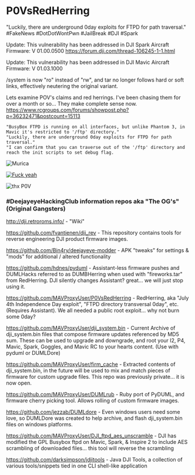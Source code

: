 # P0VsRedHerring
"Luckily, there are underground 0day exploits for FTPD for path traversal." #FakeNews #DotDotWontPwn #JailBreak #DJI #Spark

Update: This vulnerability has been addressed in DJI Spark Aircraft Firmware: V 01.00.0500 
https://forum.dji.com/thread-106245-1-1.html

Update: This vulnerability has been addressed in DJI Mavic Aircraft Firmware: V 01.03.1000


/system is now "ro" instead of "rw", and tar no longer follows hard or soft links, effectively neutering the original variant.

Lets examine POV's claims and red herrings. I've been chasing them for over a month or so... They make complete sense now. 
https://www.rcgroups.com/forums/showpost.php?p=36232471&postcount=15113
```
"BusyBox FTPD is running on all interfaces, but unlike Phantom 3, in Mavic it's restricted to '/ftp' directory." 
"Luckily, there are underground 0day exploits for FTPD for path traversal." 
"I can confirm that you can traverse out of the '/ftp' directory and reach the init scripts to set debug flag.  
```

![Murica](http://weknowmemes.com/wp-content/uploads/2014/07/4th-of-july-memes.jpg)

[![Fuck yeah](https://github.com/MAVProxyUser/P0VsRedHerring/raw/master/Still.jpeg)](https://www.youtube.com/watch?v=BTQ_CTih1HM)

![thx P0V](https://github.com/MAVProxyUser/P0VsRedHerring/raw/master/BigUps.jpg)

### #DeejayeyeHackingClub information repos aka "The OG's" (Original Gangsters)

http://dji.retroroms.info/ - "Wiki"

https://github.com/fvantienen/dji_rev - This repository contains tools for reverse engineering DJI product firmware images.

https://github.com/Bin4ry/deejayeye-modder - APK "tweaks" for settings & "mods" for additional / altered functionality

https://github.com/hdnes/pyduml - Assistant-less firmware pushes and DUMLHacks referred to as DUMBHerring when used with "fireworks.tar" from RedHerring. DJI silently changes Assistant? great... we will just stop using it.

https://github.com/MAVProxyUser/P0VsRedHerring - RedHerring, aka "July 4th Independence Day exploit", "FTPD directory transversal 0day", etc. (Requires Assistant). We all needed a public root exploit... why not burn some 0day?

https://github.com/MAVProxyUser/dji_system.bin - Current Archive of dji_system.bin files that compose firmware updates referenced by MD5 sum. These can be used to upgrade and downgrade, and root your I2, P4, Mavic, Spark, Goggles, and Mavic RC to your hearts content. (Use with pyduml or DUMLDore)

https://github.com/MAVProxyUser/firm_cache - Extracted contents of dji_system.bin, in the future will be used to mix and match pieces of firmware for custom upgrade files. This repo was previously private... it is now open.

https://github.com/MAVProxyUser/DUMLrub - Ruby port of PyDUML, and firmware cherry picking tool. Allows rolling of custom firmware images.

https://github.com/jezzab/DUMLdore - Even windows users need some love, so DUMLDore was created to help archive, and flash dji_system.bin files on windows platforms.

https://github.com/MAVProxyUser/DJI_ftpd_aes_unscramble - DJI has modified the GPL Busybox ftpd on Mavic, Spark, & Inspire 2 to include AES scrambling of downloaded files... this tool will reverse the scrambling

https://github.com/darksimpson/jdjitools - Java DJI Tools, a collection of various tools/snippets tied in one CLI shell-like application
